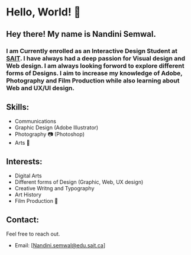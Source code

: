 # Hello, World! 👋

## Hey there! My name is Nandini Semwal. 

### I am Currently enrolled as an Interactive Design Student at  [SAIT](https://www.sait.ca). I have always had a deep passion for Visual design and Web design. I am always looking forword to explore different forms of Designs. I aim to increase my knowledge of Adobe, Photography and Film Production while also learning about Web and UX/UI design.

## Skills:
- Communications
- Graphic Design (Adobe Illustrator)
- Photography 📷 (Photoshop)
- Arts 🎨

## Interests:
-  Digital Arts
- Different forms of Design (Graphic, Web, UX design)
- Creative Writng and Typography
- Art History
- Film Production 🎥

## Contact:

Feel free to reach out.
- Email: [Nandini.semwal@edu.sait.ca]
